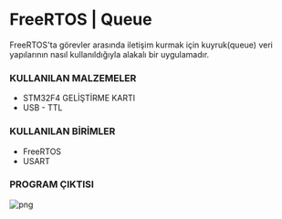 # FreeRTOS | Queue

FreeRTOS'ta görevler arasında iletişim kurmak için kuyruk(queue) veri yapılarının nasıl kullanıldığıyla alakalı bir uygulamadır.


### KULLANILAN MALZEMELER
- STM32F4 GELİŞTİRME KARTI
- USB - TTL

### KULLANILAN BİRİMLER
- FreeRTOS
- USART

### PROGRAM ÇIKTISI

![png](https://user-images.githubusercontent.com/75627147/201358308-9d85dcce-ba29-4f49-9390-eacddd5bd75b.png)
